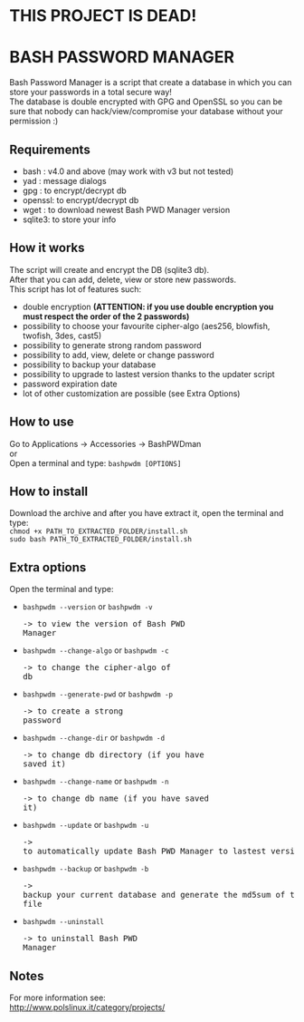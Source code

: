 THIS PROJECT IS DEAD!
=====================

BASH PASSWORD MANAGER
=====================

Bash Password Manager is a script that create a database in which you can store your passwords in a total secure way!<br>
The database is double encrypted with GPG and OpenSSL so you can be sure that nobody can hack/view/compromise your database without your permission :)

Requirements
------------

* bash   : v4.0 and above (may work with v3 but not tested)
* yad	 : message dialogs
* gpg    : to encrypt/decrypt db
* openssl: to encrypt/decrypt db
* wget   : to download newest Bash PWD Manager version
* sqlite3: to store your info

How it works
------------

The script will create and encrypt the DB (sqlite3 db).<br> 
After that you can add, delete, view or store new passwords.<br>
This script has lot of features such:<br>

- double encryption <b>(ATTENTION: if you use double encryption you must respect the order of the 2 passwords)</b>
- possibility to choose your favourite cipher-algo (aes256, blowfish, twofish, 3des, cast5)
- possibility to generate strong random password
- possibility to add, view, delete or change password
- possibility to backup your database
- possibility to upgrade to lastest version thanks to the updater script
- password expiration date
- lot of other customization are possible (see Extra Options)

How to use
----------

Go to Applications -> Accessories -> BashPWDman<br>
or<br>
Open a terminal and type: `bashpwdm [OPTIONS]`

How to install
--------------

Download the archive and after you have extract it, open the terminal and type:<br>
`chmod +x PATH_TO_EXTRACTED_FOLDER/install.sh`<br>
`sudo bash PATH_TO_EXTRACTED_FOLDER/install.sh`

Extra options
-------------

Open the terminal and type:<br>

- `bashpwdm --version` or `bashpwdm -v`<pre>-> to view the version of Bash PWD Manager</pre>
- `bashpwdm --change-algo` or `bashpwdm -c`<pre>-> to change the cipher-algo of db</pre>
- `bashpwdm --generate-pwd` or `bashpwdm -p`<pre>-> to create a strong password</pre>
- `bashpwdm --change-dir` or `bashpwdm -d`<pre>-> to change db directory (if you have saved it)</pre>
- `bashpwdm --change-name` or `bashpwdm -n`<pre>-> to change db name (if you have saved it)</pre>
- `bashpwdm --update` or `bashpwdm -u`<pre>-> to automatically update Bash PWD Manager to lastest version</pre>
- `bashpwdm --backup` or `bashpwdm -b`<pre>-> backup your current database and generate the md5sum of the backupped file</pre>
- `bashpwdm --uninstall`<pre>-> to uninstall Bash PWD Manager</pre>

Notes
-----

For more information see:<br>
<http://www.polslinux.it/category/projects/>
